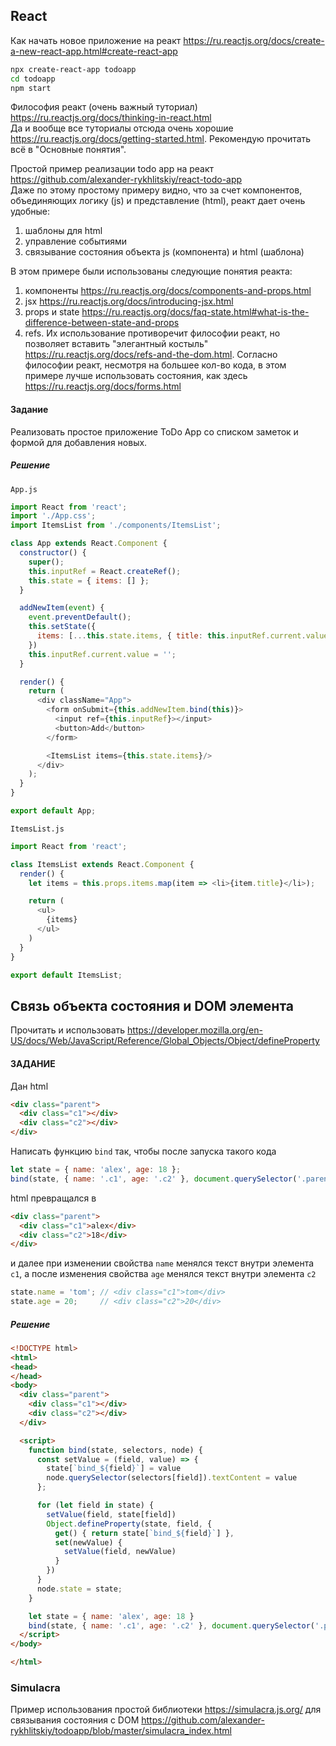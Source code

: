 ## React
Как начать новое приложение на реакт https://ru.reactjs.org/docs/create-a-new-react-app.html#create-react-app

```bash
npx create-react-app todoapp
cd todoapp
npm start
```

Философия реакт (очень важный туториал) https://ru.reactjs.org/docs/thinking-in-react.html \
Да и вообще все туториалы отсюда очень хорошие https://ru.reactjs.org/docs/getting-started.html. Рекомендую прочитать всё в "Основные понятия".

Простой пример реализации todo app на реакт https://github.com/alexander-rykhlitskiy/react-todo-app \
Даже по этому простому примеру видно, что за счет компонентов, объединяющих логику (js) и представление (html), реакт дает очень удобные:
1) шаблоны для html
2) управление событиями
3) связывание состояния объекта js (компонента) и html (шаблона)

В этом примере были использованы следующие понятия реакта:
1) компоненты https://ru.reactjs.org/docs/components-and-props.html
2) jsx https://ru.reactjs.org/docs/introducing-jsx.html
3) props и state https://ru.reactjs.org/docs/faq-state.html#what-is-the-difference-between-state-and-props
4) refs. Их использование противоречит философии реакт, но позволяет вставить "элегантный костыль" https://ru.reactjs.org/docs/refs-and-the-dom.html. Согласно философии реакт, несмотря на большее кол-во кода, в этом примере лучше использовать состояния, как здесь https://ru.reactjs.org/docs/forms.html

#### Задание
Реализовать простое приложение ToDo App со списком заметок и формой для добавления новых.

##### Решение
`App.js`
```js
import React from 'react';
import './App.css';
import ItemsList from './components/ItemsList';

class App extends React.Component {
  constructor() {
    super();
    this.inputRef = React.createRef();
    this.state = { items: [] };
  }

  addNewItem(event) {
    event.preventDefault();
    this.setState({
      items: [...this.state.items, { title: this.inputRef.current.value }]
    })
    this.inputRef.current.value = '';
  }

  render() {
    return (
      <div className="App">
        <form onSubmit={this.addNewItem.bind(this)}>
          <input ref={this.inputRef}></input>
          <button>Add</button>
        </form>

        <ItemsList items={this.state.items}/>
      </div>
    );
  }
}

export default App;
```

`ItemsList.js`
```js
import React from 'react';

class ItemsList extends React.Component {
  render() {
    let items = this.props.items.map(item => <li>{item.title}</li>);

    return (
      <ul>
        {items}
      </ul>
    )
  }
}

export default ItemsList;
```

## Связь объекта состояния и DOM элемента
Прочитать и использовать https://developer.mozilla.org/en-US/docs/Web/JavaScript/Reference/Global_Objects/Object/defineProperty

#### ЗАДАНИЕ
Дан html
```html
<div class="parent">
  <div class="c1"></div>
  <div class="c2"></div>
</div>
```
Написать функцию `bind` так, чтобы после запуска такого кода
```js
let state = { name: 'alex', age: 18 };
bind(state, { name: '.c1', age: '.c2' }, document.querySelector('.parent'));
```
html превращался в
```html
<div class="parent">
  <div class="c1">alex</div>
  <div class="c2">18</div>
</div>
```
и далее при изменении свойства `name` менялся текст внутри элемента `c1`, а после изменения свойства `age` менялся текст внутри элемента `c2`
```js
state.name = 'tom'; // <div class="c1">tom</div>
state.age = 20;     // <div class="c2">20</div>
```

##### Решение
```html
<!DOCTYPE html>
<html>
<head>
</head>
<body>
  <div class="parent">
    <div class="c1"></div>
    <div class="c2"></div>
  </div>

  <script>
    function bind(state, selectors, node) {
      const setValue = (field, value) => {
        state[`bind_${field}`] = value
        node.querySelector(selectors[field]).textContent = value
      };

      for (let field in state) {
        setValue(field, state[field])
        Object.defineProperty(state, field, {
          get() { return state[`bind_${field}`] },
          set(newValue) {
            setValue(field, newValue)
          }
        })
      }
      node.state = state;
    }

    let state = { name: 'alex', age: 18 }
    bind(state, { name: '.c1', age: '.c2' }, document.querySelector('.parent'))
  </script>
</body>

</html>
```

### Simulacra
Пример использования простой библиотеки https://simulacra.js.org/ для связывания состояния с DOM https://github.com/alexander-rykhlitskiy/todoapp/blob/master/simulacra_index.html
